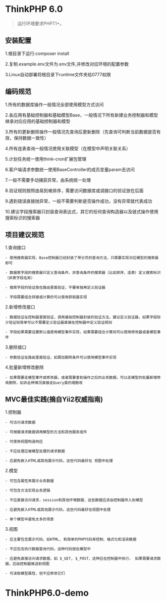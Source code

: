 ThinkPHP 6.0
===============

> 运行环境要求PHP7.1+。
## 安装配置
1.根目录下运行:composer install

2.复制.example.env文件为.env文件,并修改对应环境的配置参数

3.Linux自动部署将根目录下runtime文件夹给0777权限


## 编码规范
1.所有的数据库操作一般情况全部使用模型方式访问

2.各应用有基础控制器和基础模型Base，一般情况下所有新建业务控制器和模型继承对应应用的基础控制器和模型

3.所有的更新删除操作一般情况先查询后更新删除（先查询可判断当前数据是否有效，保持数据一致性）

4.所有连表查询一般情况使用关联模型（在模型中声明关联关系）

5.计划任务统一使用think-cron扩展包管理

6.客户端请求参数统一使用BaseController的成员变量param去访问

7.一般不需要手动捕获异常，由系统统一处理

8.验证规则按照由易到难排序，需要访问数据库或调接口的验证放在后面

9.遇到错误直接抛异常，一般不需要判断是否操作成功，没有异常就代表成功

10.建议字段搜索器只封装查询表达式，其它的任何查询构造器以及链式操作使用搜索标识的搜索器

## 项目建议规范
1.查询接口

    - 使用搜索器实现，Base控制器已经封装了带分页的查询方法，只需要实现对应模型的搜索器即可
    
    - 数据表字段的搜索器只定义查询条件，非查询条件的搜索器（比如排序、连表）定义搜索标识（非表字段名称）
    
    - 搜索字段的验证放在路由里面验证，不要单独再定义验证器
    
    - 字段需要组合拼接或计算的可以使用获取器实现

2.新增修改接口

    - 数据验证在控制器里面验证，调用基础控制器封装的验证方法，建议定义验证器，如果字段较少验证较简单可以不需要定义验证器直接在控制器中定义验证规则
    
    - 字段如果需要设置默认值使用模型事件实现，如果需要组合计算则可以使用修改器或者模型事件

3.删除接口

    - 参数验证在路由里面验证，如需加删除条件可以使用模型事件实现

4.批量新增修改删除

    - 如果需要走模型事件或修改器，或者需要拿到操作之后的业务数据，可以走模型的批量新增修改删除，如非此种情况直接走Query类的增删改

## MVC最佳实践(摘自Yii2权威指南)
1.控制器

    - 可访问请求数据

    - 可根据请求数据调用模型的方法和其他服务组件

    - 可使用视图构造响应

    - 不应处理应被模型处理的请求数据

    - 应避免嵌入HTML或其他展示代码，这些代码最好在 视图中处理

2.模型

    - 可包含属性来展示业务数据

    - 可包含方法实现业务逻辑

    - 不应直接访问请求，session和其他环境数据，这些数据应该由控制器传入到模型

    - 应避免嵌入HTML或其他展示代码，这些代码最好在视图中处理

    - 单个模型中避免太多的场景

3.视图

    - 应主要包含展示代码，如HTML, 和简单的PHP代码来控制、格式化和渲染数据

    - 不应包含执行数据查询代码，这种代码放在模型中

    - 应避免直接访问请求数据，如 $_GET, $_POST，这种应在控制器中执行， 如果需要请求数据，应由控制器推送到视图

    - 可读取模型属性，但不应修改它们
# ThinkPHP6.0-demo
